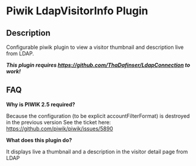 # Piwik LdapVisitorInfo Plugin

## Description

Configurable piwik plugin to view a visitor thumbnail and description live from LDAP.

***This plugin requires https://github.com/ThaDafinser/LdapConnection to work!***

## FAQ

__Why is PIWIK 2.5 required?__

Because the configuration (to be explicit accountFilterFormat) is destroyed in the previous version
See the ticket here: https://github.com/piwik/piwik/issues/5890


__What does this plugin do?__

It displays live a thumbnail and a description in the visitor detail page from LDAP
